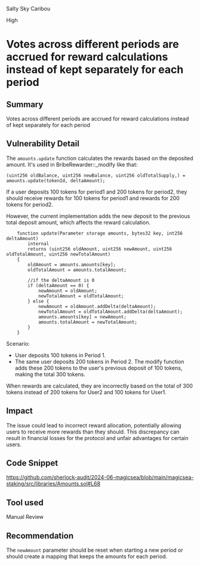 Salty Sky Caribou

High

# Votes across different periods are accrued for reward calculations instead of kept separately for each period

## Summary
Votes across different periods are accrued for reward calculations instead of kept separately for each period
## Vulnerability Detail
The `amounts.update` function calculates the rewards based on the deposited amount. It's used in BribeRewarder::_modify like that:
```solidity
(uint256 oldBalance, uint256 newBalance, uint256 oldTotalSupply,) = amounts.update(tokenId, deltaAmount);
```
If a user deposits 100 tokens for period1 and 200 tokens for period2, they should receive rewards for 100 tokens for period1 and rewards for 200 tokens for period2. 

However, the current implementation adds the new deposit to the previous total deposit amount, which affects the reward calculation.

```solidity
    function update(Parameter storage amounts, bytes32 key, int256 deltaAmount)
        internal
        returns (uint256 oldAmount, uint256 newAmount, uint256 oldTotalAmount, uint256 newTotalAmount)
    {   
        oldAmount = amounts.amounts[key];
        oldTotalAmount = amounts.totalAmount;
        
        //if the deltaAmount is 0
        if (deltaAmount == 0) {
            newAmount = oldAmount;
            newTotalAmount = oldTotalAmount;
        } else {
            newAmount = oldAmount.addDelta(deltaAmount);
            newTotalAmount = oldTotalAmount.addDelta(deltaAmount);
            amounts.amounts[key] = newAmount;
            amounts.totalAmount = newTotalAmount;
        }
    }
```

Scenario:
- User deposits 100 tokens in Period 1.
- The same user deposits 200 tokens in Period 2. The modify function adds these 200 tokens to the user's previous deposit of 100 tokens, making the total 300 tokens.

When rewards are calculated, they are incorrectly based on the total of 300 tokens instead of 200 tokens for User2 and 100 tokens for User1.
## Impact
The issue could lead to incorrect reward allocation, potentially allowing users to receive more rewards than they should. This discrepancy can result in financial losses for the protocol and unfair advantages for certain users.
## Code Snippet
https://github.com/sherlock-audit/2024-06-magicsea/blob/main/magicsea-staking/src/libraries/Amounts.sol#L68
## Tool used

Manual Review

## Recommendation
The `newAmount` parameter should be reset when starting a new period or should create a mapping that keeps the amounts for each period.
